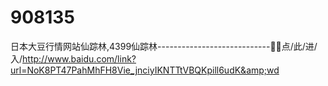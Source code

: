 # 908135
日本大豆行情网站仙踪林,4399仙踪林----------------------------🤫🤫点/此/进/入/http://www.baidu.com/link?url=NoK8PT47PahMhFH8Vie_jnciyIKNTTtVBQKpill6udK&amp;wd
